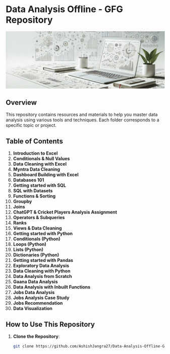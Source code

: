 # Data Analysis Offline - GFG Repository

![Minimalistic Data Analysis Image](https://raw.githubusercontent.com/AshishJangra27/Data-Analysis-Offline-GFG/main/resourcess/img.png)


## Overview

This repository contains resources and materials to help you master data analysis using various tools and techniques. Each folder corresponds to a specific topic or project.

## Table of Contents

1. **Introduction to Excel**
2. **Conditionals & Null Values**
3. **Data Cleaning with Excel**
4. **Myntra Data Cleaning**
5. **Dashboard Building with Excel**
6. **Databases 101**
7. **Getting started with SQL**
8. **SQL with Datasets**
9. **Functions & Sorting**
10. **Groupby**
11. **Joins**
12. **ChatGPT & Cricket Players Analysis Assignment**
13. **Operators & Subqueries**
14. **Ranks**
15. **Views & Data Cleaning**
16. **Getting started with Python**
17. **Conditionals (Python)**
18. **Loops (Python)**
19. **Lists (Python)**
20. **Dictionaries (Python)**
21. **Getting started with Pandas**
22. **Exploratory Data Analysis**
23. **Data Cleaning with Python**
24. **Data Analysis from Scratch**
25. **Gaana Data Analysis**
26. **Data Analysis with Inbuilt Functions**
27. **Jobs Data Analysis**
28. **Jobs Analysis Case Study**
29. **Jobs Recommendation**
30. **Data Visualization**

## How to Use This Repository

1. **Clone the Repository**:
   ```sh
   git clone https://github.com/AshishJangra27/Data-Analysis-Offline-GFG.git
```
